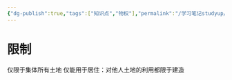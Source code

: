 ```yaml
---
{"dg-publish":true,"tags":["知识点","物权"],"permalink":"/学习笔记studyup/物权法学/宅基地使用权/","dgPassFrontmatter":true,"created":"2024-11-14T18:48:47.465+08:00","updated":"2024-11-14T18:49:01.909+08:00"}
---
```


# 限制
仅限于集体所有土地
仅能用于居住：对他人土地的利用都限于建造